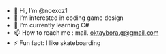 - 👋 Hi, I’m @noexoz1
- 👀 I’m interested in coding game design
- 🌱 I’m currently learning C#
- 📫 How to reach me : mail. oktaybora.g@gmail.com
- ⚡ Fun fact: I like skateboarding

<!---
noexoz1/noexoz1 is a ✨ special ✨ repository because its `README.md` (this file) appears on your GitHub profile.
You can click the Preview link to take a look at your changes.
--->
